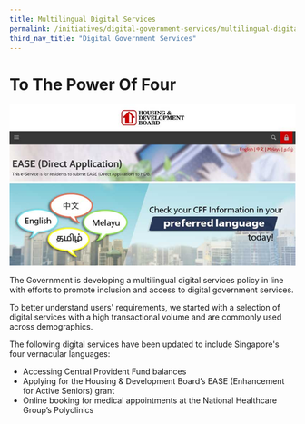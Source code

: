```yaml
---
title: Multilingual Digital Services 
permalink: /initiatives/digital-government-services/multilingual-digital-services
third_nav_title: "Digital Government Services"
---
```


# To The Power Of Four

![multilingual digital services](/images/initiatives/multilingual-digital-services.jpeg)

The Government is developing a multilingual digital services policy in line with efforts to promote inclusion and access to digital government services.

To better understand users' requirements, we started with a selection of digital services with a high transactional volume and are commonly used across demographics. 

The following digital services have been updated to include Singapore's four vernacular languages:

- Accessing Central Provident Fund balances
- Applying for the Housing & Development Board’s EASE (Enhancement for Active Seniors) grant
- Online booking for medical appointments at the National Healthcare Group’s Polyclinics 
